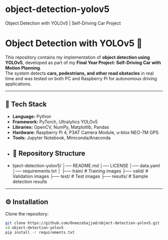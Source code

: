 # object-detection-yolov5
Object Detection with YOLOv5 | Self-Driving Car Project 
# Object Detection with YOLOv5 🚀
This repository contains my implementation of **object detection using YOLOv5**, developed as part of my **Final Year Project: Self-Driving Car with Motion Planning**.  
The system detects **cars, pedestrians, and other road obstacles** in real time and was tested on both PC and Raspberry Pi for autonomous driving applications.

---

## 🔧 Tech Stack
- **Language:** Python  
- **Framework:** PyTorch, Ultralytics YOLOv5  
- **Libraries:** OpenCV, NumPy, Matplotlib, Pandas  
- **Hardware:** Raspberry Pi 4, P3AT Camera Module, u-blox NEO-7M GPS  
- **Tools:** Jupyter Notebook, Miniconda/Anaconda
- ## 📂 Repository Structure
- bject-detection-yolov5/
│── README.md
│── LICENSE
│── data.yaml
│── requirements.txt
│
├── train/ # Training images
├── valid/ # Validation images
├── test/ # Test images
├── results/ # Sample detection results


---

## ⚙️ Installation
Clone the repository:
```bash
git clone https://github.com/OneezaSajjad/object-detection-yolov5.git
cd object-detection-yolov5
pip install -r requirements.txt
